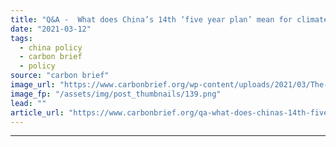 ```yaml
---
title: "Q&A -  What does China’s 14th ‘five year plan’ mean for climate change?"
date: "2021-03-12"
tags: 
  - china policy
  - carbon brief
  - policy
source: "carbon brief"
image_url: "https://www.carbonbrief.org/wp-content/uploads/2021/03/The-fourth-session-of-the-13th-National-Peoples-Congress-opens-at-the-Great-Hall-of-the-People-in-Beijing-583x372.png"
image_fp: "/assets/img/post_thumbnails/139.png"
lead: ""
article_url: "https://www.carbonbrief.org/qa-what-does-chinas-14th-five-year-plan-mean-for-climate-change"
---
```


---
